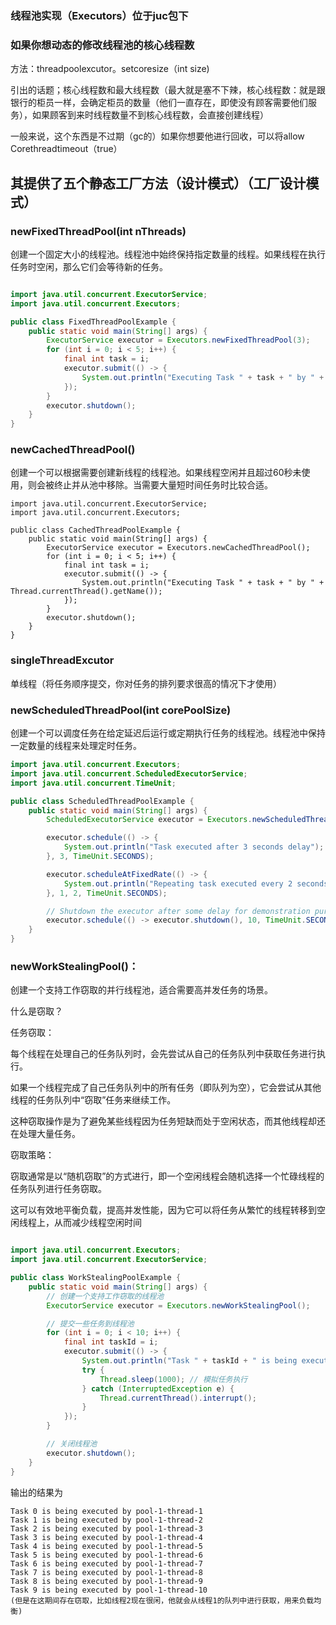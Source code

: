 ### 线程池实现（Executors）位于juc包下

### 如果你想动态的修改线程池的核心线程数


方法：threadpoolexcutor。setcoresize（int size)

引出的话题；核心线程数和最大线程数（最大就是塞不下辣，核心线程数：就是跟银行的柜员一样，会确定柜员的数量（他们一直存在，即使没有顾客需要他们服务），如果顾客到来时线程数量不到核心线程数，会直接创建线程）

一般来说，这个东西是不过期（gc的）如果你想要他进行回收，可以将allow Corethreadtimeout（true）


## 其提供了五个静态工厂方法（设计模式）（工厂设计模式）

 ### newFixedThreadPool(int nThreads)
创建一个固定大小的线程池。线程池中始终保持指定数量的线程。如果线程在执行任务时空闲，那么它们会等待新的任务。
```java

import java.util.concurrent.ExecutorService;
import java.util.concurrent.Executors;

public class FixedThreadPoolExample {
    public static void main(String[] args) {
        ExecutorService executor = Executors.newFixedThreadPool(3);
        for (int i = 0; i < 5; i++) {
            final int task = i;
            executor.submit(() -> {
                System.out.println("Executing Task " + task + " by " + Thread.currentThread().getName());
            });
        }
        executor.shutdown();
    }
}

```

### newCachedThreadPool()
创建一个可以根据需要创建新线程的线程池。如果线程空闲并且超过60秒未使用，则会被终止并从池中移除。当需要大量短时间任务时比较合适。

```
import java.util.concurrent.ExecutorService;
import java.util.concurrent.Executors;

public class CachedThreadPoolExample {
    public static void main(String[] args) {
        ExecutorService executor = Executors.newCachedThreadPool();
        for (int i = 0; i < 5; i++) {
            final int task = i;
            executor.submit(() -> {
                System.out.println("Executing Task " + task + " by " + Thread.currentThread().getName());
            });
        }
        executor.shutdown();
    }
}

```
### singleThreadExcutor

单线程（将任务顺序提交，你对任务的排列要求很高的情况下才使用）

### newScheduledThreadPool(int corePoolSize)
创建一个可以调度任务在给定延迟后运行或定期执行任务的线程池。线程池中保持一定数量的线程来处理定时任务。

```java
import java.util.concurrent.Executors;
import java.util.concurrent.ScheduledExecutorService;
import java.util.concurrent.TimeUnit;

public class ScheduledThreadPoolExample {
    public static void main(String[] args) {
        ScheduledExecutorService executor = Executors.newScheduledThreadPool(2);

        executor.schedule(() -> {
            System.out.println("Task executed after 3 seconds delay");
        }, 3, TimeUnit.SECONDS);

        executor.scheduleAtFixedRate(() -> {
            System.out.println("Repeating task executed every 2 seconds");
        }, 1, 2, TimeUnit.SECONDS);

        // Shutdown the executor after some delay for demonstration purposes
        executor.schedule(() -> executor.shutdown(), 10, TimeUnit.SECONDS);
    }
}

```

### newWorkStealingPool()：
创建一个支持工作窃取的并行线程池，适合需要高并发任务的场景。

什么是窃取？

任务窃取：

每个线程在处理自己的任务队列时，会先尝试从自己的任务队列中获取任务进行执行。

如果一个线程完成了自己任务队列中的所有任务（即队列为空），它会尝试从其他线程的任务队列中“窃取”任务来继续工作。

这种窃取操作是为了避免某些线程因为任务短缺而处于空闲状态，而其他线程却还在处理大量任务。

窃取策略：

窃取通常是以“随机窃取”的方式进行，即一个空闲线程会随机选择一个忙碌线程的任务队列进行任务窃取。

这可以有效地平衡负载，提高并发性能，因为它可以将任务从繁忙的线程转移到空闲线程上，从而减少线程空闲时间

```java

import java.util.concurrent.Executors;
import java.util.concurrent.ExecutorService;

public class WorkStealingPoolExample {
    public static void main(String[] args) {
        // 创建一个支持工作窃取的线程池
        ExecutorService executor = Executors.newWorkStealingPool();

        // 提交一些任务到线程池
        for (int i = 0; i < 10; i++) {
            final int taskId = i;
            executor.submit(() -> {
                System.out.println("Task " + taskId + " is being executed by " + Thread.currentThread().getName());
                try {
                    Thread.sleep(1000); // 模拟任务执行
                } catch (InterruptedException e) {
                    Thread.currentThread().interrupt();
                }
            });
        }

        // 关闭线程池
        executor.shutdown();
    }
}
```
输出的结果为
```
Task 0 is being executed by pool-1-thread-1
Task 1 is being executed by pool-1-thread-2
Task 2 is being executed by pool-1-thread-3
Task 3 is being executed by pool-1-thread-4
Task 4 is being executed by pool-1-thread-5
Task 5 is being executed by pool-1-thread-6
Task 6 is being executed by pool-1-thread-7
Task 7 is being executed by pool-1-thread-8
Task 8 is being executed by pool-1-thread-9
Task 9 is being executed by pool-1-thread-10
(但是在这期间存在窃取，比如线程2现在很闲，他就会从线程1的队列中进行获取，用来负载均衡)

```
